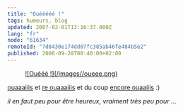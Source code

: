 ```yaml
---
title: "Ouééééé !"
tags: humeurs, blog
updated: 2007-02-01T13:16:37.000Z
lang: "fr"
node: "61634"
remoteId: "7d8430e174dd07fc385ab46fe484b5e2"
published: 2006-09-28T00:40:00+02:00
---
```

 


<figure class="object-center"><a href="/images/oueee.png">![Ouééé !](/images//oueee.png)
</a></figure>




 
[ouaaaiiis](http://planet.ubuntu-fr.org) et [re ouaaaiiis](http://www.planetezpublish.org) et du coup [encore ouaaiiis](http://ez.no/community) :)

 
*il en faut peu pour être heureux, vraiment très peu pour* ...

